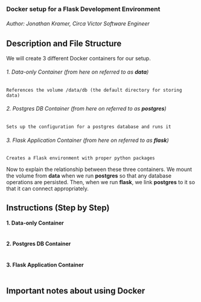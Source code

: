 ### Docker setup for a Flask Development Environment
###### Author: Jonathan Kramer, Circa Victor Software Engineer

Description and File Structure
----------

We will create 3 different Docker containers for our setup.

###### 1. Data-only Container (from here on referred to as **data**)
	References the volume /data/db (the default directory for storing data)

###### 2. Postgres DB Container (from here on referred to as **postgres**)
	Sets up the configuration for a postgres database and runs it

###### 3. Flask Application Container (from here on referred to as **flask**)
	Creates a Flask environment with proper python packages

Now to explain the relationship between these three containers. We mount the volume from **data** when we run **postgres** so that any database operations are persisted. Then, when we run **flask**, we link **postgres** to it so that it can connect appropriately.

Instructions (Step by Step)
----------

#### 1. Data-only Container

```

```

#### 2. Postgres DB Container


```

```

#### 3. Flask Application Container

```

```

Important notes about using Docker
----------


